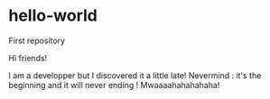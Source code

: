 # hello-world
First repository

Hi friends!

I am a developper but I discovered it a little late!
Nevermind : it's the beginning and it will never ending ! Mwaaaahahahahaha!
